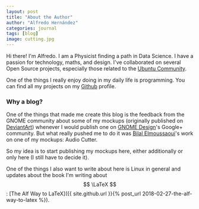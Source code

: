 ```yaml
---
layout: post
title: "About the Author"
author: "Alfredo Hernández"
categories: journal
tags: [blog]
image: cutting.jpg
---
```


Hi there! I'm Alfredo. I am a Physicist finding a path in Data Science. I have a passion for technology, maths, and design. I've collaborated on several Open Source projects, especially those related to the <a href="https://wiki.ubuntu.com/aldomann" target="_blank">Ubuntu Community</a>.

One of the things I really enjoy doing in my daily life is programming. You can find all my projects on my <a href="http://github.com/aldomann" target="_blank">Github</a> profile.

### Why a blog?

One of the things that made me create this blog is the feedback from the GNOME community about some of my mockups (originally published on <a href="https://aldomann.deviantart.com/gallery/45668852/Mockups" target="_blank">DeviantArt</a>) whenever I would publish one on <a href="https://plus.google.com/communities/116790799251153536343" target="_blank">GNOME Design</a>'s Google+ community. But what really pushed me to do it was <a href="https://plus.google.com/+BilalElMoussaoui" target="_blank">Bilal Elmoussaoui</a>'s work on one of my mockups: Audio Cutter.

So my idea is to start publishing my mockups here, either additionally or only here (I still have to decide it).

One of the things I also want to write about here is Linux in general and updates about the book I'm writing about $$ \LaTeX $$: [The Alf Way to LaTeX]({{ site.github.url }}{% post_url 2018-02-27-the-alf-way-to-latex %}).
